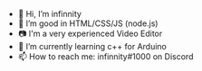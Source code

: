 - 👋 Hi, I’m infinnity
- 👀 I’m good in HTML/CSS/JS (node.js)
- 📷 I'm a very experienced Video Editor
- 🌱 I’m currently learning c++ for Arduino
- 📫 How to reach me: infinnity#1000 on Discord

<!---
infinnity39/infinnity39 is a ✨ special ✨ repository because its `README.md` (this file) appears on your GitHub profile.
You can click the Preview link to take a look at your changes.
--->
